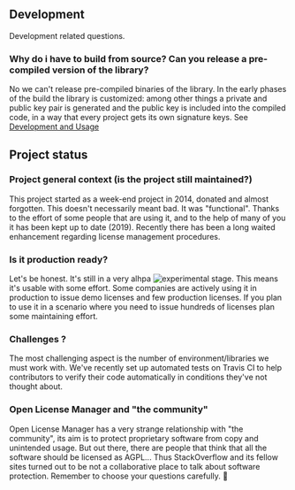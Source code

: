 ## Development
Development related questions.

### Why do i have to build from source? Can you release a pre-compiled version of the library? 
No we can't release pre-compiled binaries of the library.
In the early phases of the build the library is customized: among other things a private and public key pair is generated and the public key is included into the compiled code, in a way that every project gets its own signature keys. See [Development and Usage](development-and-usage-workflow)

## Project status

### Project general context (is the project still maintained?)
This project started as a week-end project in 2014, donated and almost forgotten. This doesn't necessarily meant bad. It was "functional". Thanks to the effort of some people that are using it, and to the help of many of you it has been kept up to date (2019). Recently there has been a long waited enhancement regarding license management procedures.

### Is it production ready?
Let's be honest. It's still in a very alhpa ![experimental](http://badges.github.io/stability-badges/dist/experimental.svg) stage. This means it's usable with some effort. Some companies are actively using it in production to issue demo licenses and few production licenses. If you plan to use it in a scenario where you need to issue hundreds of licenses plan some maintaining effort.

### Challenges ?
The most challenging aspect is the number of environment/libraries we must work with. We've recently set up automated tests on Travis CI to help contributors to verify their code automatically in conditions they've not thought about. 
 
### Open License Manager and "the community"
Open License Manager has a very strange relationship with "the community", its aim is to protect proprietary software from copy and unintended usage. But out there, there are people that think that all the software should be licensed as AGPL... Thus StackOverflow and its fellow sites turned out to be not a collaborative place to talk about software protection. Remember to choose your questions carefully. :speak_no_evil: